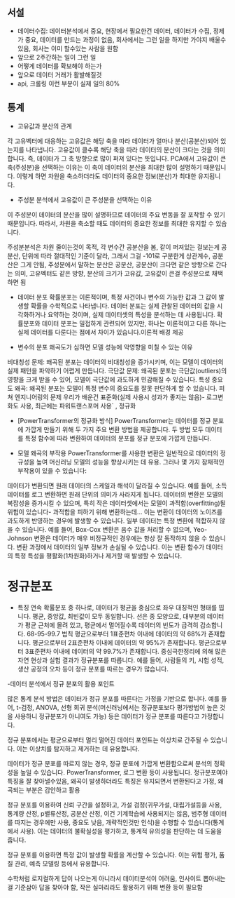 ## 서설

- 데이터수집: 데이터분석에서 중요, 현장에서 필요한건 데이터, 데이터가 수집, 정제가 중요, 데이터를 만드는 과정이 없음, 회사에서는 그런 일을 하지만 가야지 배울수 있음, 회사는 이미 할수있는 사람을 원함
- 앞으로 2주간하는 일이 그런 일
- 어떻게 데이터를 확보해야 하는가
- 앞으로 데이터 거래가 활발해질것
- api, 크롤링 이런 부분이 실제 일의 80%

## 통계
- 고유값과 분산의 관계

각 고유벡터에 대응하는 고유값은 해당 축을 따라 데이터가 얼마나 분산(공분산)되어 있는지를 나타냅니다.
고유값이 클수록 해당 축을 따라 데이터의 분산이 크다는 것을 의미합니다. 즉, 데이터가 그 축 방향으로 많이 퍼져 있다는 뜻입니다.
PCA에서 고유값이 큰 축(주성분)을 선택하는 이유는 이 축이 데이터의 분산을 최대한 많이 설명하기 때문입니다. 이렇게 하면 차원을 축소하더라도 데이터의 중요한 정보(분산)가 최대한 유지됩니다.

- 주성분 분석에서 고유값이 큰 주성분을 선택하는 이유

이 주성분이 데이터의 분산을 많이 설명하므로 데이터의 주요 변동을 잘 포착할 수 있기 때문입니다. 따라서, 차원을 축소할 때도 데이터의 중요한 정보를 최대한 유지할 수 있습니다.

주성분분석은 차원 줄이는것이 목적, 각 변수간 공분산을 봄, 같이 퍼져있는 걸보는게 공분산, 단위에 따라 절대적인 기준이 달라, 그래서 그걸 -101로 구분한게 상관계수, 공분산은 그게 안됨, 주성분에서 말하는 분산은 공분산, 공분산이 크다면 같은 방향으로 간다는 의미, 고유벡터도 같은 방향, 분산의 크기가 고유값, 고유값이 큰걸 주성분으로 채택하면 됨

- 데이터 분포
확률분포는 이론적이며, 특정 사건이나 변수의 가능한 값과 그 값이 발생할 확률을 수학적으로 나타냅니다.
데이터 분포는 실제 관찰된 데이터의 값을 시각화하거나 요약하는 것이며, 실제 데이터셋의 특성을 분석하는 데 사용됩니다.
확률분포와 데이터 분포는 밀접하게 관련되어 있지만, 하나는 이론적이고 다른 하나는 실제 데이터를 다룬다는 점에서 차이가 있습니다.이론적 배경 제공

- 변수의 분포 왜곡도가 심하면 모델 성능에 악영향을 미칠 수 있는 이유

비대칭성 문제: 왜곡된 분포는 데이터의 비대칭성을 증가시키며, 이는 모델이 데이터의 실제 패턴을 파악하기 어렵게 만듭니다.
극단값 문제: 왜곡된 분포는 극단값(outliers)의 영향을 크게 받을 수 있어, 모델이 극단값에 과도하게 민감해질 수 있습니다.
특성 중요도 왜곡: 왜곡된 분포는 모델이 특정 변수의 중요도를 잘못 판단하게 할 수 있습니다.
피쳐 엔지니어링의 문제
우리가 배운건 표준화(실제 사용시 성과가 좋지는 않음)- 로그변화도 사용, 최근에는 파워트랜스포머 사용` , 정규화

- [PowerTransformer의 정규화 방식] 
PowerTransformer는 데이터를 정규 분포에 가깝게 만들기 위해 두 가지 주요 변환 방법을 제공합니다. 두 방법 모두 데이터를 특정 함수에 따라 변환하여 데이터의 분포를 정규 분포에 가깝게 만듭니다.

- 모델 왜곡의 부작용
PowerTransformer를 사용한 변환은 일반적으로 데이터의 정규성을 높여 머신러닝 모델의 성능을 향상시키는 데 유용. 그러나 몇 가지 잠재적인 부작용이 있을 수 있습니다:

데이터가 변환되면 원래 데이터의 스케일과 해석이 달라질 수 있습니다. 예를 들어, 소득 데이터를 로그 변환하면 원래 단위의 의미가 사라지게 됩니다.
데이터의 변환은 모델의 복잡성을 증가시킬 수 있으며, 특히 작은 데이터셋에서는 모델이 과적합(overfitting)될 위험이 있습니다- 과적합을 피하기 위해 변환하는데... 이는 변환이 데이터의 노이즈를 과도하게 반영하는 경우에 발생할 수 있습니다.
일부 데이터는 특정 변환에 적합하지 않을 수 있습니다. 예를 들어, Box-Cox 변환은 음수 값을 처리할 수 없으며, Yeo-Johnson 변환은 데이터가 매우 비정규적인 경우에는 항상 잘 동작하지 않을 수 있습니다.
변환 과정에서 데이터의 일부 정보가 손실될 수 있습니다. 이는 변환 함수가 데이터의 특정 특성을 평활화(1차원화)하거나 제거할 때 발생할 수 있습니다.

# 정규분포

- 특징
연속 확률분포 중 하나로, 데이터가 평균을 중심으로 좌우 대칭적인 형태를 띱니다. 평균, 중앙값, 최빈값이 모두 동일합니다.
선은 종 모양으로, 대부분의 데이터가 평균 근처에 몰려 있고, 평균에서 멀어질수록 데이터의 빈도가 급격히 감소합니다.
68-95-99.7 법칙
평균으로부터 1표준편차 이내에 데이터의 약 68%가 존재합니다.
평균으로부터 2표준편차 이내에 데이터의 약 95%가 존재합니다.
평균으로부터 3표준편차 이내에 데이터의 약 99.7%가 존재합니다.
중심극한정리에 의해 많은 자연 현상과 실험 결과가 정규분포를 따릅니다. 예를 들어, 사람들의 키, 시험 성적, 생산 공정의 오차 등이 정규 분포를 따르는 경우가 많습니다.

-데이터 분석에서 정규 분포의 활용 포인트

많은 통계 분석 방법은 데이터가 정규 분포를 따른다는 가정을 기반으로 합니다. 예를 들어, t-검정, ANOVA, 선형 회귀 분석(머신러닝에서는 정규분포보다 평가방법이 높은 것을 사용하니 정규분포가 아니여도 가능) 등은 데이터가 정규 분포를 따른다고 가정합니다.

정규 분포에서는 평균으로부터 멀리 떨어진 데이터 포인트는 이상치로 간주될 수 있습니다. 이는 이상치를 탐지하고 제거하는 데 유용합니다.

데이터가 정규 분포를 따르지 않는 경우, 정규 분포에 가깝게 변환함으로써 분석의 정확성을 높일 수 있습니다. PowerTransformer, 로그 변환 등이 사용됩니다. 정규분포여야 특징을 잘 찾아낼수있음, 왜곡이 발생하더라도 특징은 유지되면서 변환된다고 가정, 왜곡되는 부분은 감안하고 활용

정규 분포를 이용하여 신뢰 구간을 설정하고, 가설 검정(귀무가설, 대립가설등을 사용, 통계량 산정, p밸류산정, 공분산 산정, 이건 기계학습에 사용되지는 않음, 범주형 데이터를 따지는 경우에만 사용, 중요도 낮음, 개략적인것만 인식)을 수행할 수 있습니다(통계에서 사용). 이는 데이터의 불확실성을 평가하고, 통계적 유의성을 판단하는 데 도움을 줍니다.

정규 분포를 이용하면 특정 값이 발생할 확률을 계산할 수 있습니다. 이는 위험 평가, 품질 관리, 예측 모델링 등에서 유용합니다.

수학처럼 로지컬하게 답이 나오는게 아니라서 데이터분석이 어려움, 인사이트 뽑아내는 걸 기준삼아 답을 찾아야 함, 작은 실마리라도 활용하기 위해 변환 등이 필요함
